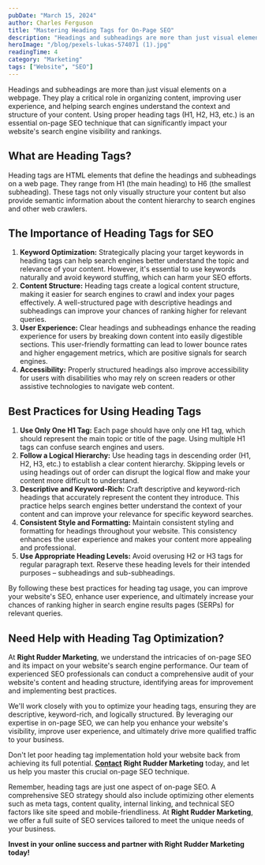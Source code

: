 ```yaml
---
pubDate: "March 15, 2024"
author: Charles Ferguson
title: "Mastering Heading Tags for On-Page SEO"
description: "Headings and subheadings are more than just visual elements on a webpage. They play a critical role in organizing content, improving user experience, and helping search engines understand the context and structure of your content. Using proper heading tags (H1, H2, H3, etc.) is an essential on-page SEO"
heroImage: "/blog/pexels-lukas-574071 (1).jpg"
readingTime: 4
category: "Marketing"
tags: ["Website", "SEO"]
---
```


Headings and subheadings are more than just visual elements on a webpage. They play a critical role in organizing content, improving user experience, and helping search engines understand the context and structure of your content. Using proper heading tags (H1, H2, H3, etc.) is an essential on-page SEO technique that can significantly impact your website's search engine visibility and rankings.

## What are Heading Tags?

Heading tags are HTML elements that define the headings and subheadings on a web page. They range from H1 (the main heading) to H6 (the smallest subheading). These tags not only visually structure your content but also provide semantic information about the content hierarchy to search engines and other web crawlers.

## The Importance of Heading Tags for SEO

1. **Keyword Optimization:** Strategically placing your target keywords in heading tags can help search engines better understand the topic and relevance of your content. However, it's essential to use keywords naturally and avoid keyword stuffing, which can harm your SEO efforts.
2. **Content Structure:** Heading tags create a logical content structure, making it easier for search engines to crawl and index your pages effectively. A well-structured page with descriptive headings and subheadings can improve your chances of ranking higher for relevant queries.
3. **User Experience:** Clear headings and subheadings enhance the reading experience for users by breaking down content into easily digestible sections. This user-friendly formatting can lead to lower bounce rates and higher engagement metrics, which are positive signals for search engines.
4. **Accessibility:** Properly structured headings also improve accessibility for users with disabilities who may rely on screen readers or other assistive technologies to navigate web content.

## Best Practices for Using Heading Tags

1. **Use Only One H1 Tag:** Each page should have only one H1 tag, which should represent the main topic or title of the page. Using multiple H1 tags can confuse search engines and users.
2. **Follow a Logical Hierarchy:** Use heading tags in descending order (H1, H2, H3, etc.) to establish a clear content hierarchy. Skipping levels or using headings out of order can disrupt the logical flow and make your content more difficult to understand.
3. **Descriptive and Keyword-Rich:** Craft descriptive and keyword-rich headings that accurately represent the content they introduce. This practice helps search engines better understand the context of your content and can improve your relevance for specific keyword searches.
4. **Consistent Style and Formatting:** Maintain consistent styling and formatting for headings throughout your website. This consistency enhances the user experience and makes your content more appealing and professional.
5. **Use Appropriate Heading Levels:** Avoid overusing H2 or H3 tags for regular paragraph text. Reserve these heading levels for their intended purposes – subheadings and sub-subheadings.

By following these best practices for heading tag usage, you can improve your website's SEO, enhance user experience, and ultimately increase your chances of ranking higher in search engine results pages (SERPs) for relevant queries.

## Need Help with Heading Tag Optimization?

At **Right Rudder Marketing**, we understand the intricacies of on-page SEO and its impact on your website's search engine performance. Our team of experienced SEO professionals can conduct a comprehensive audit of your website's content and heading structure, identifying areas for improvement and implementing best practices.

We'll work closely with you to optimize your heading tags, ensuring they are descriptive, keyword-rich, and logically structured. By leveraging our expertise in on-page SEO, we can help you enhance your website's visibility, improve user experience, and ultimately drive more qualified traffic to your business.

Don't let poor heading tag implementation hold your website back from achieving its full potential. **[Contact](https://rightruddermarketing.com/contact)** **Right Rudder Marketing** today, and let us help you master this crucial on-page SEO technique.

Remember, heading tags are just one aspect of on-page SEO. A comprehensive SEO strategy should also include optimizing other elements such as meta tags, content quality, internal linking, and technical SEO factors like site speed and mobile-friendliness. At **Right Rudder Marketing**, we offer a full suite of SEO services tailored to meet the unique needs of your business.

**Invest in your online success and partner with Right Rudder Marketing today!**
